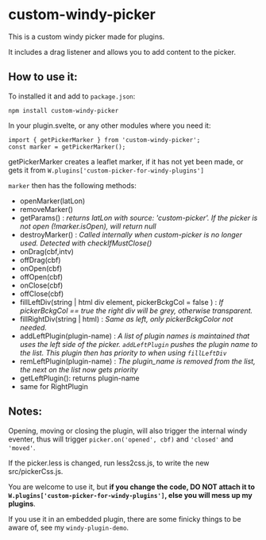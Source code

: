 # __custom-windy-picker__

This is a custom windy picker made for plugins.

It includes a drag listener and allows you to add content to the picker.  

## How to use it:

To installed it and add to `package.json`:

```
npm install custom-windy-picker
```  

In your plugin.svelte,  or any other modules where you need it:  

```
import { getPickerMarker } from 'custom-windy-picker';
const marker = getPickerMarker();
```
getPickerMarker creates a leaflet marker,  if it has not yet been made,  or gets it from `W.plugins['custom-picker-for-windy-plugins']`

`marker` then has the following methods:

- openMarker(latLon)
- removeMarker()
- getParams() : _returns latLon with source:  'custom-picker'.  If the picker is not open (!marker.isOpen),  will return null_
- destroyMarker() : _Called internally when custom-picker is no longer used.  Detected with checkIfMustClose()_
- onDrag(cbf,intv)
- offDrag(cbf)
- onOpen(cbf)
- offOpen(cbf)
- onClose(cbf)
- offClose(cbf)
- fillLeftDiv(string | html div element, pickerBckgCol = false ) : _If pickerBckgCol == true the right div will be grey,  otherwise transparent._
- fillRightDiv(string | html) : _Same as left,  only pickerBckgColor not needed._
- addLeftPlugin(plugin-name) : _A list of plugin names is maintained that uses the left side of the picker.  `addLeftPlugin` pushes the plugin name to the list.  This plugin then has priority to when using `fillLeftDiv`_
- remLeftPlugin(plugin-name) : _The plugin_name is removed from the list,  the next on the list now gets priority_
- getLeftPlugin(): returns plugin-name
- same for RightPlugin 

## Notes:

Opening,  moving or closing the plugin,  will also trigger the internal windy eventer,  thus will trigger `picker.on('opened', cbf)`  and `'closed'` and `'moved'`.   

If the picker.less is changed,  run less2css.js,  to write the new src/pickerCss.js.

You are welcome to use it,  but **if you change the code,  DO NOT attach it to `W.plugins['custom-picker-for-windy-plugins']`,  else you will mess up my plugins**.

If you use it in an embedded plugin,  there are some finicky things to be aware of,  see my `windy-plugin-demo`.


